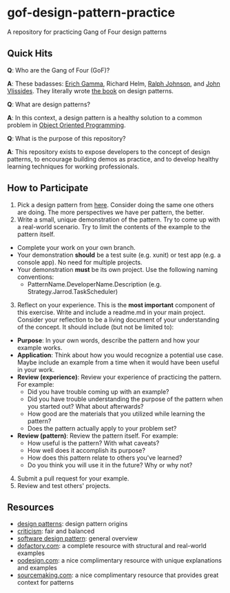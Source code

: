 # gof-design-pattern-practice
A repository for practicing Gang of Four design patterns

## Quick Hits

**Q**:  Who are the Gang of Four (GoF)?

**A**:  These badasses:  [Erich Gamma](https://en.wikipedia.org/wiki/Erich_Gamma), Richard Helm, [Ralph Johnson](https://en.wikipedia.org/wiki/Ralph_Johnson_(computer_scientist)), and [John Vlissides](https://en.wikipedia.org/wiki/John_Vlissides).  They literally wrote [the book](https://www.amazon.com/Design-Patterns-Elements-Reusable-Object-Oriented/dp/0201633612/ref=sr_1_3?keywords=design+patterns&qid=1564180115&s=gateway&sr=8-3) on design patterns.

**Q**:  What are design patterns?

**A**:  In this context, a design pattern is a healthy solution to a common problem in [Object Oriented Programming](https://en.wikipedia.org/wiki/Object-oriented_programming).

**Q**:  What is the purpose of this repository?

**A**:  This repository exists to expose developers to the concept of design patterns, to encourage building demos as practice, and to develop healthy learning techniques for working professionals.

## How to Participate

1. Pick a design pattern from [here](https://www.dofactory.com/net/design-patterns).  Consider doing the same one others are doing.  The more perspectives we have per pattern, the better.
2. Write a small, unique demonstration of the pattern.  Try to come up with a real-world scenario.  Try to limit the contents of the example to the pattern itself.
  * Complete your work on your own branch.
  * Your demonstration **should** be a test suite (e.g. xunit) or test app (e.g. a console app).  No need for multiple projects.
  * Your demonstration **must** be its own project.  Use the following naming conventions:
    * PatternName.DeveloperName.Description (e.g. Strategy.Jarrod.TaskScheduler)
3. Reflect on your experience.  This is the **most important** component of this exercise.  Write and include a readme.md in your main project.  Consider your reflection to be a living document of your understanding of the concept.  It should include (but not be limited to):
  * **Purpose**:  In your own words, describe the pattern and how your example works.
  * **Application**:  Think about how you would recognize a potential use case.  Maybe include an example from a time when it would have been useful in your work.
  * **Review (experience)**:  Review your experience of practicing the pattern.  For example:
    * Did you have trouble coming up with an example?
    * Did you have trouble understanding the purpose of the pattern when you started out?  What about afterwards?
    * How good are the materials that you utilized while learning the pattern?
    * Does the pattern actually apply to your problem set?
  * **Review (pattern)**:  Review the pattern itself.  For example:
    * How useful is the pattern?  With what caveats?
    * How well does it accomplish its purpose?
    * How does this pattern relate to others you've learned?
    * Do you think you will use it in the future?  Why or why not?
4. Submit a pull request for your example.
5. Review and test others' projects.

## Resources

* [design patterns](https://en.wikipedia.org/wiki/Design_Patterns):  design pattern origins
* [criticism](https://en.wikipedia.org/wiki/Design_Patterns#Criticism):  fair and balanced
* [software design pattern](https://en.wikipedia.org/wiki/Software_design_pattern):  general overview
* [dofactory.com](https://www.dofactory.com/net/design-patterns):  a complete resource with structural and real-world examples
* [oodesign.com](https://www.oodesign.com/):  a nice complimentary resource with unique explanations and examples
* [sourcemaking.com](https://sourcemaking.com/design_patterns/):  a nice complimentary resource that provides great context for patterns